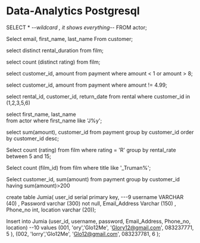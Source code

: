 
# Data-Analytics Postgresql

SELECT *    --*wildcard , it shows everything*--
FROM actor;

Select email, first_name, last_name
From customer;

select distinct rental_duration
from film;

select count (distinct rating)
from film;

select customer_id, amount
from payment
where amount < 1 or amount > 8;

select customer_id, amount
from payment
where amount != 4.99;

select rental_id, customer_id, return_date
from rental 
where customer_id in (1,2,3,5,6) 

select first_name, last_name  
from actor
where first_name  like 'J%y';

select sum(amount), customer_id
from payment group by customer_id order by customer_id desc;

Select count (rating) 
from film
where rating = 'R' group by rental_rate between 5 and 15; 

Select count (film_id) 
from film
where title like '_Truman%';

Select customer_id, sum(amount)
from payment group by customer_id having sum(amount)>200

create table Jumia( user_id serial primary key, ---9
username VARCHAR (40) , Password varchar (300) not null, Email_Address Varchar (150) , Phone_no int, location varchar (20));

Insert into Jumia (user_id, username, password, Email_Address, Phone_no, location)  --10
values
 (001, 'ory','Glo12Me', 'Glory12@gmail.com', 083237771, 5 ),
 (002, 'lorry','Glo12Me', 'Glo12@gmail.com', 083237781, 6 );




